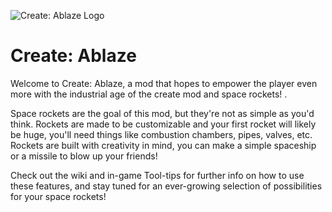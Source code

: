 ![Create: Ablaze Logo](https://cdn.discordapp.com/attachments/941856607573258281/944693040797327400/Engines_Ablaze.png)

# Create: Ablaze

Welcome to Create: Ablaze, a mod that hopes to empower the player even more with the industrial age of the create mod and space rockets! .

Space rockets are the goal of this mod, but they're not as simple as you'd think. Rockets are made to be customizable and your first rocket will likely be huge, you'll need things like combustion chambers, pipes, valves, etc. Rockets are built with creativity in mind, you can make a simple spaceship or a missile to blow up your friends!

Check out the wiki and in-game Tool-tips for further info on how to use these features, and stay tuned for an ever-growing selection of possibilities for your space rockets!
